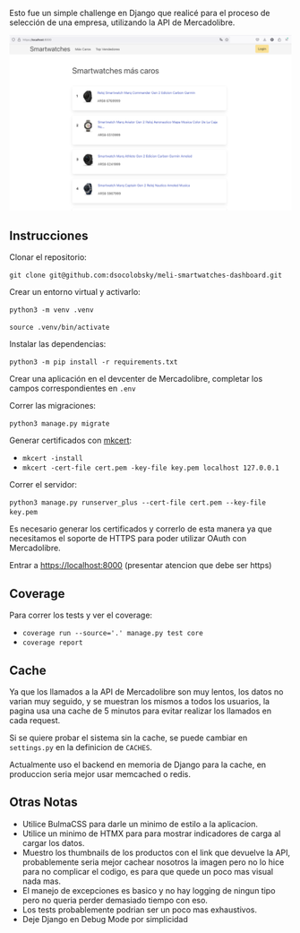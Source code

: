 Esto fue un simple challenge en Django que realicé para el proceso de selección de una empresa, utilizando
la API de Mercadolibre.

![screenshot](https://github.com/dsocolobsky/meli-smartwatches-dashboard/blob/main/screenshot.png?raw=true)

## Instrucciones
Clonar el repositorio:

`git clone git@github.com:dsocolobsky/meli-smartwatches-dashboard.git`

Crear un entorno virtual y activarlo:

`python3 -m venv .venv`

`source .venv/bin/activate`

Instalar las dependencias:

`python3 -m pip install -r requirements.txt`

Crear una aplicación en el devcenter de Mercadolibre, completar
los campos correspondientes en `.env`

Correr las migraciones:

`python3 manage.py migrate`

Generar certificados con [mkcert](https://github.com/FiloSottile/mkcert):
* `mkcert -install`
* `mkcert -cert-file cert.pem -key-file key.pem localhost 127.0.0.1`

Correr el servidor:

`python3 manage.py runserver_plus --cert-file cert.pem --key-file key.pem
`

Es necesario generar los certificados y correrlo de esta manera ya que necesitamos el soporte de HTTPS
para poder utilizar OAuth con Mercadolibre.

Entrar a [https://localhost:8000](https://localhost:8000) (presentar atencion que debe ser https)

## Coverage
Para correr los tests y ver el coverage:
- `coverage run --source='.' manage.py test core`
- `coverage report`

## Cache
Ya que los llamados a la API de Mercadolibre son muy lentos, los datos no varian muy seguido, y se muestran los mismos a todos
los usuarios, la pagina usa una cache de 5 minutos para evitar realizar los llamados en cada request.

Si se quiere probar el sistema sin la cache, se puede cambiar en `settings.py` en la definicion de `CACHES`.

Actualmente uso el backend en memoria de Django para la cache, en produccion seria mejor usar memcached o redis.

## Otras Notas
- Utilice BulmaCSS para darle un minimo de estilo a la aplicacion.
- Utilice un minimo de HTMX para para mostrar indicadores de carga al cargar los datos.
- Muestro los thumbnails de los productos con el link que devuelve la API, probablemente seria mejor cachear
  nosotros la imagen pero no lo hice para no complicar el codigo, es para que quede un poco mas visual nada mas.
- El manejo de excepciones es basico y no hay logging de ningun tipo pero no queria perder demasiado tiempo con eso.
- Los tests probablemente podrian ser un poco mas exhaustivos.
- Deje Django en Debug Mode por simplicidad

